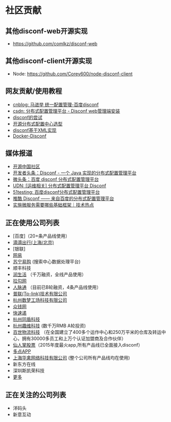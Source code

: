 社区贡献
=======

## 其他disconf-web开源实现

- https://github.com/comlkz/disconf-web

## 其他disconf-client开源实现

- Node: https://github.com/Corey600/node-disconf-client

## 网友贡献/使用教程

- [cnblog: 马进举 统一配置管理-百度disconf ](http://www.cnblogs.com/majinju/p/4502246.html)
- [csdn: 分布式配置管理平台 - Disconf web管理端安装](http://blog.csdn.net/zhu_tianwei/article/details/49512751)
- [disconf的尝试](http://mysrc.sinaapp.com/view_note/?id=573)
- [开源分布式配置中心选型](http://vernonzheng.com/2015/02/09/%E5%BC%80%E6%BA%90%E5%88%86%E5%B8%83%E5%BC%8F%E9%85%8D%E7%BD%AE%E4%B8%AD%E5%BF%83%E9%80%89%E5%9E%8B/)
- [disconf基于XML实现](http://blog.csdn.net/hyg1683116633/article/details/47339187)
- [Docker-Disconf](http://git.oschina.net/gongxusheng/docker-disconf)

## 媒体报道

- [开源中国社区](http://www.oschina.net/p/disconf)
- [开发者头条：Disconf - 一个 Java 实现的分布式配置管理平台](http://toutiao.io/posts/ljg97)
- [微头条：百度 disconf 分布式配置管理平台](http://www.wtoutiao.com/p/d1dvfL.html)
- [UDN: [运维相关] 分布式配置管理平台 Disconf](http://udn.yyuap.com/thread-32595-1-1.html)
- [51testing: 百度disconf分布式配置管理平台](http://www.51testing.com/html/74/n-2459674-3.html)
- [推酷 Disconf —— 来自百度的分布式配置管理平台](http://www.tuicool.com/articles/QniqQn7)
- [实施微服务需要哪些基础框架｜技术热点 ](http://mp.weixin.qq.com/s?__biz=MjM5MDE0Mjc4MA==&mid=400645575&idx=1&sn=da55d75db55117046c520de88dde1123&3rd=MzA3MDU4NTYzMw==&scene=6#rd)

## 正在使用公司列表

- [百度]（20+条产品线使用）
- [滴滴出行(上海/北京)](http://www.xiaojukeji.com/)
- [银联]
- [网易](http://www.163.com/)
- [苏宁易购](http://www.suning.com) (搜索中心数据处理平台)
- 顺丰科技
- [润生活](http://www.szzjcs.com/) （千万融资，全线产品使用）
- [拉勾网](http://www.lagou.com/) 
- [人脉通](http://renmaitong.com/) （目前已B轮融资，4条产品线使用）
- [普联(Tp-link)技术有限公司](http://www.tp-link.com.cn/)
- [杭州数梦工场科技有限公司](http://www.dtdream.com)
- [众钱网](http://17money.com)
- [快速递](http://www.ksudi.com) 
- [杭州同盾科技](https://www.tongdun.cn/)
- [杭州趣维科技](http://www.xiaoying.tv/) (数千万RMB A轮投资)
- [百世物流科技](http://www.800best.com/) （在全国建立了400多个运作中心和250万平米的仓库及转运中心，拥有30000多员工和上万个认证加盟商及合作伙伴）
- [仙人掌股票](http://www.icaikee.com/)（2015年度最火app,所有产品线已全面接入disconf）
- [多点APP](http://www.dmall.com/)
- [上海华禽网络科技有限公司](www.huaqinwang.com) (整个公司所有产品线均在使用)
- 新东方在线
- 深圳斯凯荣科技
- [更多](https://github.com/knightliao/disconf/issues/18)

## 正在关注的公司列表

- 洋码头
- 新意互动










